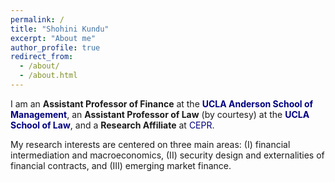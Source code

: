 ```yaml
---
permalink: /
title: "Shohini Kundu"
excerpt: "About me"
author_profile: true
redirect_from: 
  - /about/
  - /about.html
---
```


I am an **Assistant Professor of Finance** at the <a href="https://www.anderson.ucla.edu/" style="color:rgb(0, 0, 128); text-decoration: none;">**UCLA Anderson School of Management**</a>, an **Assistant Professor of Law** (by courtesy) at the <a href="https://law.ucla.edu/" style="color:rgb(0, 0, 128); text-decoration: none;">**UCLA School of Law**</a>, and a **Research Affiliate** at <a href="https://cepr.org/" style="color:rgb(0, 0, 128); text-decoration: none;">CEPR</a>. 

My research interests are centered on three main areas: (I) financial intermediation and macroeconomics, (II) security design and externalities of financial contracts, and (III) emerging market finance.
